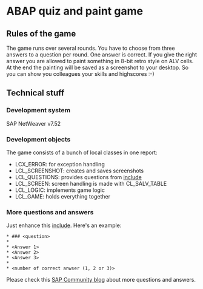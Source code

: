 # ABAP quiz and paint game

## Rules of the game

The game runs over several rounds. You have to choose from three answers to a question per round. One answer is correct. If you give the right answer you are allowed to paint something in 8-bit retro style on ALV cells. At the end the painting will be saved as a screenshot to your desktop. So you can show you colleagues your skills and highscores :-)

## Technical stuff

### Development system

SAP NetWeaver v7.52

### Development objects

The game consists of a bunch of local classes in one report:

* LCX_ERROR: for exception handling
* LCL_SCREENSHOT: creates and saves screenshots
* LCL_QUESTIONS: provides questions from [include](https://github.com/Keller-Michael/ABAP_quiz_and_paint_game/blob/main/src/zqpg_questions_and_answers.prog.abap) 
* LCL_SCREEN: screen handling is made with CL_SALV_TABLE
* LCL_LOGIC: implements game logic
* LCL_GAME: holds everything together

### More questions and answers

Just enhance this [include](https://github.com/Keller-Michael/ABAP_quiz_and_paint_game/blob/main/src/zqpg_questions_and_answers.prog.abap). Here's an example:

```
* ### <question>
*
* <Answer 1>
* <Answer 2>
* <Answer 3>
*
* <number of correct anwser (1, 2 or 3)>
```

Please check this [SAP Community blog](https://blogs.sap.com/2021/02/07/quiz-questions-f…z-and-paint-game/) about more questions and answers.
